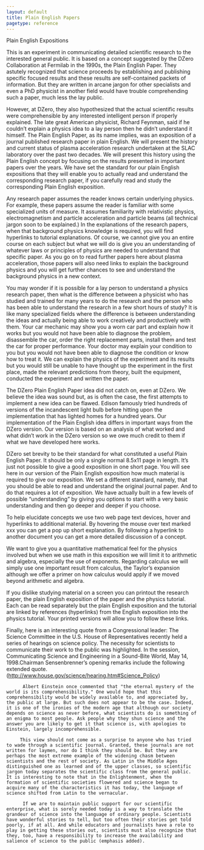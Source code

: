 ```yaml
---
layout: default
title: Plain English Papers
pagetype: reference
---
```


Plain English Expositions

This is an experiment in communicating detailed scientific research to the interested general public. It is based on a concept suggested by the DZero Collaboration at Fermilab in the 1990s, the Plain English Paper. They astutely recognized that science proceeds by establishing and publishing specific focused results and these results are self-contained packets of information. But they are written in arcane jargon for other specialists and even a PhD physicist in another field would have trouble comprehending such a paper, much less the lay public. 

However, at DZero, they also hypothesized that the actual scientific results were comprehensible by any interested intelligent person if properly explained. The late great American physicist, Richard Feynman, said if he couldn’t explain a physics idea to a lay person then he didn’t understand it himself. The Plain English Paper, as its name implies, was an exposition of a journal published research paper in plain English. We will present the history and current status of plasma acceleration research undertaken at the SLAC laboratory over the past two decades. We will present this history using the Plain English concept by focusing on the results presented in important papers over the years. We have set the standard for our plain English expositions that they will enable you to actually read and understand the corresponding research paper, if you carefully read and study the corresponding Plain English exposition. 

Any research paper assumes the reader knows certain underlying physics. For example, these papers assume the reader is familiar with some specialized units of measure. It assumes familiarity with relativistic physics, electromagnetism and particle acceleration and particle beams (all technical jargon soon to be explained.) In the explanations of the research papers, when that background physics knowledge is required, you will find hyperlinks to tutorial explanations. Of course, we cannot give you an entire course on each subject but what we will do is give you an understanding of whatever laws or principles of physics are needed to understand that specific paper. As you go on to read further papers here about plasma acceleration, those papers will also need links to explain the background physics and you will get further chances to see and understand the background physics in a new context. 

You may wonder if it is possible for a lay person to understand a physics research paper, then what is the difference between a physicist who has studied and trained for many years to do the research and the person who has been able to understand the research in a few short hours of study? It is like many specialized fields where the difference is between understanding the ideas and actually being able to work creatively and productively with them. Your car mechanic may show you a worn car part and explain how it works but you would not have been able to diagnose the problem, disassemble the car, order the right replacement parts, install them and test the car for proper performance. Your doctor may explain your condition to you but you would not have been able to diagnose the condition or know how to treat it. We can explain the physics of the experiment and its results but you would still be unable to have thought up the experiment in the first place, made the relevant predictions from theory, built the equipment, conducted the experiment and written the paper. 


The DZero Plain English Paper idea did not catch on, even at DZero. We believe the idea was sound but, as is often the case, the first attempts to implement a new idea can be flawed. Edison famously tried hundreds of versions of the incandescent light bulb before hitting upon the implementation that has lighted homes for a hundred years. Our implementation of the Plain English idea differs in important ways from the DZero version. Our version is based on an analysis of what worked and what didn’t work in the DZero version so we owe much credit to them if what we have developed here works.

DZero set brevity to be their standard for what constituted a useful Plain English Paper. It should be only a single normal 8.5x11 page in length. It’s just not possible to give a good exposition in one short page. You will see here in our version of the Plain English exposition how much material is required to give our exposition. We set a different standard, namely, that you should be able to read and understand the original journal paper. And to do that requires a lot of exposition. We have actually built in a few levels of possible “understanding” by giving you options to start with a very basic understanding and then go deeper and deeper if you choose.

To help elucidate concepts we use two web page text devices, hover and hyperlinks to additional material. By hovering the mouse over text marked xxx you can get a pop up short explanation. By following a hyperlink to another document you can get a more detailed discussion of a concept.


We want to give you a quantitative mathematical feel for the physics involved but when we use math in this exposition we will limit it to arithmetic and algebra, especially the use of exponents. Regarding calculus we will simply use one important result from calculus, the Taylor’s expansion although we offer a primer on how calculus would apply if we moved beyond arithmetic and algebra. 

If you dislike studying material on a screen you can printout the research paper, the plain English exposition of the paper and the physics tutorial. Each can be read separately but the plain English exposition and the tutorial are linked by references (hyperlinks) from the English exposition into the physics tutorial. Your printed versions will allow you to follow these links. 

Finally, here is an interesting quote from a Congressional leader:
The Science Committee in the U.S. House of Representatives recently held a series of hearings on science policy. The necessity for scientists to communicate their work to the public was highlighted. In the session, Communicating Science and Engineering in a Sound-Bite World, May 14, 1998.Chairman Sensenbrenner’s opening remarks include the following extended quote.
(http://www.house.gov/science/hearing.htm#Science_Policy)


          Albert Einstein once commented that "the eternal mystery of the world is its comprehensibility." One would hope that this comprehensibility would be widely available to, and appreciated by, the public at large. But such does not appear to be the case. Indeed, it is one of the ironies of the modern age that although our society depends on science as never before, what scientists do is something of an enigma to most people. Ask people why they shun science and the answer you are likely to get it that science is, with apologies to Einstein, largely incomprehensible.

         This view should not come as a surprise to anyone who has tried to wade through a scientific journal. Granted, these journals are not written for laymen, nor do I think they should be. But they are perhaps the most extreme example of the widening chasm between scientists and the rest of society. As Latin in the Middle Ages distinguished one as learned and of the upper classes, so scientific jargon today separates the scientific class from the general public. It is interesting to note that in the Enlightenment, when the formation of scientific societies flowered and science began to acquire many of the characteristics it has today, the language of science shifted from Latin to the vernacular.

          If we are to maintain public support for our scientific enterprise, what is sorely needed today is a way to translate the grandeur of science into the language of ordinary people. Scientists have wonderful stories to tell, but too often their stories get told poorly, if at all. And while educators and journalists have a role to play in getting these stories out, scientists must also recognize that they, too, have a responsibility to increase the availability and salience of science to the public (emphasis added).




